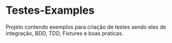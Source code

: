 # Testes-Examples
Projeto contendo exemplos para criação de testes sendo eles de integração, BDD, TDD, Fixtures e boas praticas.
